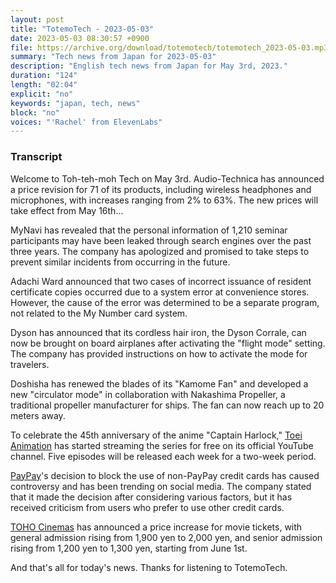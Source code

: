 ```yaml
---
layout: post
title: "TotemoTech - 2023-05-03"
date: 2023-05-03 08:30:57 +0900
file: https://archive.org/download/totemotech/totemotech_2023-05-03.mp3
summary: "Tech news from Japan for 2023-05-03"
description: "English tech news from Japan for May 3rd, 2023."
duration: "124"
length: "02:04"
explicit: "no"
keywords: "japan, tech, news"
block: "no"
voices: "'Rachel' from ElevenLabs"
---
```


### Transcript

Welcome to Toh-teh-moh Tech on May 3rd. Audio-Technica has announced a price revision for 71 of its products, including wireless headphones and microphones, with increases ranging from 2% to 63%. The new prices will take effect from May 16th...

MyNavi has revealed that the personal information of 1,210 seminar participants may have been leaked through search engines over the past three years. The company has apologized and promised to take steps to prevent similar incidents from occurring in the future.

Adachi Ward announced that two cases of incorrect issuance of resident certificate copies occurred due to a system error at convenience stores. However, the cause of the error was determined to be a separate program, not related to the My Number card system.

Dyson has announced that its cordless hair iron, the Dyson Corrale, can now be brought on board airplanes after activating the "flight mode" setting. The company has provided instructions on how to activate the mode for travelers.

Doshisha has renewed the blades of its "Kamome Fan" and developed a new "circulator mode" in collaboration with Nakashima Propeller, a traditional propeller manufacturer for ships. The fan can now reach up to 20 meters away.

To celebrate the 45th anniversary of the anime "Captain Harlock," [Toei Animation](/companies/toei-animation) has started streaming the series for free on its official YouTube channel. Five episodes will be released each week for a two-week period.

[PayPay](/companies/paypay)'s decision to block the use of non-PayPay credit cards has caused controversy and has been trending on social media. The company stated that it made the decision after considering various factors, but it has received criticism from users who prefer to use other credit cards.

[TOHO Cinemas](/companies/toho-cinemas) has announced a price increase for movie tickets, with general admission rising from 1,900 yen to 2,000 yen, and senior admission rising from 1,200 yen to 1,300 yen, starting from June 1st.

And that's all for today's news. Thanks for listening to TotemoTech.

